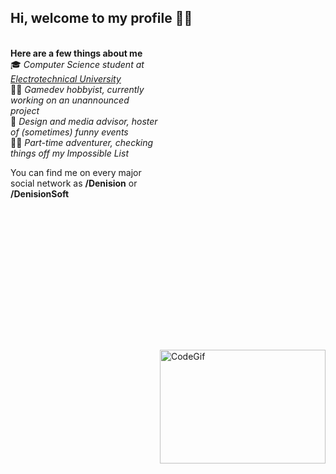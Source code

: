 ## Hi, welcome to my profile 🙋‍♂️
<a><img src="https://media.giphy.com/media/yZJe5xhaKwXQ3ZJflj/giphy.gif" alt="CodeGif" align="right" width="265" height="182" vspace="500"></a></br>
**Here are a few things about me**</br>
🎓 *Computer Science student at [Electrotechnical University](https://etu.ru/en)*</br>
🐱‍💻 *Gamedev hobbyist, currently working on an unannounced project* </br>
🎉 *Design and media advisor, hoster of (sometimes) funny events* </br>
🚴‍♂️ *Part-time adventurer, checking things off my Impossible List* </br>

You can find me on every major social network as **/Denision** or **/DenisionSoft**
